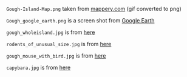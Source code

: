 
`Gough-Island-Map.png` taken from
[mappery.com](http://www.mappery.com/map-of/Gough-Island-Map)
(gif converted to png)

`Gough_google_earth.png` is a screen shot from [Google Earth](http://www.google.com/earth/explore/products/desktop.html)

`gough_wholeisland.jpg` is from [here](http://farm4.static.flickr.com/3658/3508414918_de62f4bcf5_o.jpg)

`rodents_of_unusual_size.jpg` is from
[here](http://1.bp.blogspot.com/-iiQisMRWGWM/To7l5AxmIRI/AAAAAAAAJHA/jIpuEFI8SFI/s1600/PrincessBride_176Pyxurz.jpg)

`gough_mouse_with_bird.jpg` is from
[here](http://bm.img.com.ua/berlin/storage/orig/3/2d/0d0e142162d0ae7ddf46235a2f3ee2d3.jpg)

`capybara.jpg` is from [here](http://a-z-animals.com/media/animals/images/original/capybara5.jpg)
